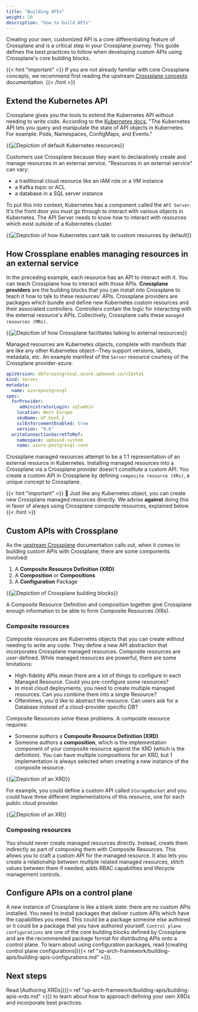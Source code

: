 ```yaml
---
title: "Building APIs"
weight: 20
description: "how to build APIs"
---
```


Creating your own, customized API is a core differentiating feature of Crossplane and is a critical step in your Crossplane journey. This guide defines the best practices to follow when developing custom APIs using Crossplane's core building blocks. 

{{< hint "important" >}}
If you are not already familiar with core Crossplane concepts, we recommend first reading the upstream [Crossplane concepts](https://docs.crossplane.io/master/concepts/) documentation.
{{< /hint >}}

## Extend the Kubernetes API

Crossplane gives you the tools to extend the Kubernetes API without needing to write code. According to the [Kubernetes docs](https://kubernetes.io/docs/concepts/overview/kubernetes-api/), "The Kubernetes API lets you query and manipulate the state of API objects in Kubernetes. For example: Pods, Namespaces, ConfigMaps, and Events." 

{{<img src="xp-arch-framework/images/kubernetes-resources.png" alt="Depiction of default Kubernetes resources" size="small" quality="100">}}

Customers use Crossplane because they want to declaratively create and manage resources in an external service. "Resources in an external service" can vary:

- a traditional cloud resource like an IAM role or a VM instance
- a Kafka topic or ACL
- a database in a SQL server instance

To put this into context, Kubernetes has a component called the `API Server`. It's the front door you must go through to interact with various objects in Kubernetes. The API Server needs to know how to interact with resources which exist outside of a Kubernetes cluster.

{{<img src="xp-arch-framework/images/kubernetes-custom-resources.png" alt="Depiction of how Kubernetes cant talk to custom resources by default" size="small" quality="100">}}

## How Crossplane enables managing resources in an external service

In the preceding example, each resource has an API to interact with it. You can teach Crossplane how to interact with those APIs. **Crossplane providers** are the building blocks that you can install into Crossplane to teach it how to talk to these resources' APIs. Crossplane providers are packages which bundle and define new Kubernetes custom resources and their associated controllers. Controllers contain the logic for interacting with the external resource's APIs. Collectively, Crossplane calls these `managed resources (MRs)`.

{{<img src="xp-arch-framework/images/kubernetes-crossplane-mrs.png" alt="Depiction of how Crossplane facilitates talking to external resources" size="small" quality="100">}}

Managed resources are Kubernetes objects, complete with manifests that are like any other Kubernetes object--They support versions, labels, metadata, etc. An example manifest of the `Server` resource courtesy of the Crossplane provider-azure. 

```yaml
apiVersion: dbforpostgresql.azure.upbound.io/v1beta1
kind: Server
metadata:
  name: azurepostgresql
spec:
  forProvider:
     administratorLogin: sqladmin
    location: West Europe
    skuName: GP_Gen5_2
    sslEnforcementEnabled: true
    version: "9.6"
  writeConnectionSecretToRef:
    namespace: upbound-system
    name: azure-postgresql-conn
```

Crossplane managed resources attempt to be a 1:1 representation of an external resource in Kubernetes. Installing managed resources into a Crossplane via a Crossplane provider doesn't constitute a custom API. You create a custom API in Crossplane by defining `composite resource (XRs)`, a unique concept to Crossplane.

{{< hint "important" >}}
📢 Just like any Kubernetes object, you can create new Crossplane managed resources directly. We advise **against** doing this in favor of always using Crossplane composite resources, explained below.
{{< /hint >}}

## Custom APIs with Crossplane

As the [upstream Crossplane](https://docs.crossplane.io/master/concepts/) documentation calls out, when it comes to building custom APIs with Crossplane, there are some components involved:

1. A **Composite Resource Definition (XRD)**
2. A **Composition** or **Compositions**
3. A **Configuration** Package

{{<img src="xp-arch-framework/images/xp-building-blocks.png" alt="Depiction of Crossplane building blocks" size="small" quality="100">}}

A Composite Resource Definition and composition together give Crossplane enough information to be able to form Composite Resources (XRs).

### Composite resources

Composite resources are Kubernetes objects that you can create without needing to write any code. They define a new API abstraction that incorporates Crossplane managed resources. Composite resources are user-defined. While managed resources are powerful, there are some limitations:

- High-fidelity APIs mean there are a lot of things to configure in each Managed Resource. Could you pre-configure some resources?
- In most cloud deployments, you need to create multiple managed resources. Can you combine them into a single Resource?
- Oftentimes, you'd like to abstract the resource. Can users ask for a Database instead of a cloud-provider specific DB?

Composite Resources solve these problems. A composite resource requires:

- Someone authors a  **Composite Resource Definition (XRD)**.
- Someone authors a **composition**, which is the implementation component of your composite resource against the XRD (which is the definition). You can have multiple compositions for an XRD, but 1 implementation is always selected when creating a new instance of the composite resource.

{{<img src="xp-arch-framework/images/xrd.png" alt="Depiction of an XRD" size="small" quality="100">}}

For example, you could define a custom API called `StorageBucket` and you could have three different implementations of this resource, one for each public cloud provider.

{{<img src="xp-arch-framework/images/xr.png" alt="Depiction of an XR" size="small" quality="100">}}

### Composing resources

You should never create managed resources directly. Instead, create them indirectly as part of composing them with Composite Resources. This allows you to craft a custom API for the managed resource. It also lets you create a relationship between multiple related managed resources, stitch values between them if needed, adds RBAC capabilities and lifecycle management controls.

## Configure APIs on a control plane

A new instance of Crossplane is like a blank slate: there are no custom APIs installed. You need to install packages that deliver custom APIs which have the capabilities you meed. This could be a package someone else authored or it could be a package that you have authored yourself. `Control plane configurations` are one of the core building blocks defined by Crossplane and are the recommended package format for distributing APIs onto a control plane. To learn about using configuration packages, read [creating control plane configurations]({{< ref "xp-arch-framework/building-apis/building-apis-configurations.md" >}}).

## Next steps

Read [Authoring XRDs]({{< ref "xp-arch-framework/building-apis/building-apis-xrds.md" >}}) to learn about how to approach defining your own XRDs and incorporate best practices.